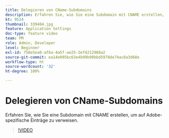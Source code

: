 ```yaml
---
title: Delegieren von CName-Subdomains
description: Erfahren Sie, wie Sie eine Subdomain mit CNAME erstellen, um auf Adobe-spezifische Einträge zu verweisen.
kt: 9524
thumbnail: 339484.jpg
feature: Application Settings
doc-type: feature video
team: PM
role: Admin, Developer
level: Beginner
exl-id: 758e5ea0-af6a-4a5f-ae25-2ef4212988a2
source-git-commit: ea14e095bc63e4b99b99bbd5978de74ac8a3d68e
workflow-type: ht
source-wordcount: '32'
ht-degree: 100%

---
```


# Delegieren von CName-Subdomains

Erfahren Sie, wie Sie eine Subdomain mit CNAME erstellen, um auf Adobe-spezifische Einträge zu verweisen.

>[!VIDEO](https://video.tv.adobe.com/v/339484?quality=12)
